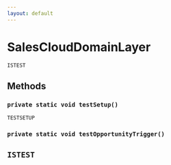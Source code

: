 ```yaml
---
layout: default
---
```

# SalesCloudDomainLayer

`ISTEST`
## Methods
### `private static void testSetup()`

`TESTSETUP`
### `private static void testOpportunityTrigger()`

`ISTEST`
---
